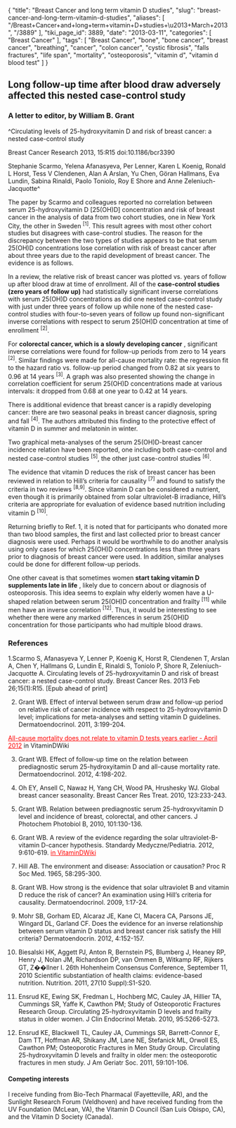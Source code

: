 {
    "title": "Breast Cancer and long term vitamin D studies",
    "slug": "breast-cancer-and-long-term-vitamin-d-studies",
    "aliases": [
        "/Breast+Cancer+and+long+term+vitamin+D+studies+\u2013+March+2013",
        "/3889"
    ],
    "tiki_page_id": 3889,
    "date": "2013-03-11",
    "categories": [
        "Breast Cancer"
    ],
    "tags": [
        "Breast Cancer",
        "bone",
        "bone cancer",
        "breast cancer",
        "breathing",
        "cancer",
        "colon cancer",
        "cystic fibrosis",
        "falls fractures",
        "life span",
        "mortality",
        "osteoporosis",
        "vitamin d",
        "vitamin d blood test"
    ]
}


## Long follow-up time after blood draw adversely affected this nested case-control study

### A letter to editor, by William B. Grant

^Circulating levels of 25-hydroxyvitamin D and risk of breast cancer: a nested case-control study

Breast Cancer Research 2013, 15:R15 doi:10.1186/bcr3390

Stephanie Scarmo, Yelena Afanasyeva, Per Lenner, Karen L Koenig, Ronald L Horst, Tess V Clendenen, Alan A Arslan, Yu Chen, Göran Hallmans, Eva Lundin, Sabina Rinaldi, Paolo Toniolo, Roy E Shore and Anne Zeleniuch-Jacquotte^

The paper by Scarmo and colleagues reported no correlation between serum 25-hydroxyvitamin D <span>[25(OH)D]</span> concentration and risk of breast cancer in the analysis of data from two cohort studies, one in New York City, the other in Sweden <sup>[1]</sup>. This result agrees with most other cohort studies but disagrees with case-control studies. The reason for the discrepancy between the two types of studies appears to be that serum 25(OH)D concentrations lose correlation with risk of breast cancer after about three years due to the rapid development of breast cancer. The evidence is as follows.

In a review, the relative risk of breast cancer was plotted vs. years of follow up after blood draw at time of enrollment. All of the  **case-control studies (zero years of follow up)**  had statistically significant inverse correlations with serum 25(OH)D concentrations as did one nested case-control study with just under three years of follow up while none of the nested case-control studies with four-to-seven years of follow up found non-significant inverse correlations with respect to serum 25(OH)D concentration at time of enrollment <sup>[2]</sup>. 

For  **colorectal cancer, which is a slowly developing cancer** , significant inverse correlations were found for follow-up periods from zero to 14 years <sup>[2]</sup>. Similar findings were made for all-cause mortality rate: the regression fit to the hazard ratio vs. follow-up period changed from 0.82 at six years to 0.96 at 14 years <sup>[3]</sup>. A graph was also presented showing the change in correlation coefficient for serum 25(OH)D concentrations made at various intervals: it dropped from 0.68 at one year to 0.42 at 14 years.

There is additional evidence that breast cancer is a rapidly developing cancer: there are two seasonal peaks in breast cancer diagnosis, spring and fall <sup>[4]</sup>. The authors attributed this finding to the protective effect of vitamin D in summer and melatonin in winter.

Two graphical meta-analyses of the serum 25(OH)D-breast cancer incidence relation have been reported, one including both case-control and nested case-control studies <sup>[5]</sup>, the other just case-control studies <sup>[6]</sup>.

The evidence that vitamin D reduces the risk of breast cancer has been reviewed in relation to Hill’s criteria for causality <sup>[7]</sup> and found to satisfy the criteria in two reviews <sup>[8,9]</sup>. Since vitamin D can be considered a nutrient, even though it is primarily obtained from solar ultraviolet-B irradiance, Hill’s criteria are appropriate for evaluation of evidence based nutrition including vitamin D <sup>[10]</sup>.

Returning briefly to Ref. 1, it is noted that for participants who donated more than two blood samples, the first and last collected prior to breast cancer diagnosis were used. Perhaps it would be worthwhile to do another analysis using only cases for which 25(OH)D concentrations less than three years prior to diagnosis of breast cancer were used. In addition, similar analyses could be done for different follow-up periods.

One other caveat is that sometimes women  **start taking vitamin D supplements late in life** , likely due to concern about or diagnosis of osteoporosis. This idea seems to explain why elderly women have a U-shaped relation between serum 25(OH)D concentration and frailty <sup>[11]</sup> while men have an inverse correlation <sup>[12]</sup>. Thus, it would be interesting to see whether there were any marked differences in serum 25(OH)D concentration for those participants who had multiple blood draws.

### References

1.Scarmo S, Afanasyeva Y, Lenner P, Koenig K, Horst R, Clendenen T, Arslan A, Chen Y, Hallmans G, Lundin E, Rinaldi S, Toniolo P, Shore R, Zeleniuch-Jacquotte A. Circulating levels of 25-hydroxyvitamin D and risk of breast cancer: a nested case-control study. Breast Cancer Res. 2013 Feb 26;15(1):R15. <span>[Epub ahead of print]</span>

2. Grant WB. Effect of interval between serum draw and follow-up period on relative risk of cancer incidence with respect to 25-hydroxyvitamin D level; implications for meta-analyses and setting vitamin D guidelines. Dermatoendocrinol. 2011, 3:199-204.

<a href="/posts/all-cause-mortality-does-not-relate-to-vitamin-d-tests-years-earlier" style="color: red; text-decoration: underline;" title="This post/category does not exist yet: All-cause mortality does not relate to vitamin D tests years earlier - April 2012">All-cause mortality does not relate to vitamin D tests years earlier - April 2012</a> in VitaminDWiki

3. Grant WB. Effect of follow-up time on the relation between prediagnostic serum 25-hydroxyitamin D and all-cause mortality rate. Dermatoendocrinol. 2012, 4:198-202.

4. Oh EY, Ansell C, Nawaz H, Yang CH, Wood PA, Hrushesky WJ. Global breast cancer seasonality. Breast Cancer Res Treat. 2010, 123:233-243.

5. Grant WB. Relation between prediagnostic serum 25-hydroxyvitamin D level and incidence of breast, colorectal, and other cancers. J Photochem Photobiol B, 2010, 101:130-136.

6. Grant WB. A review of the evidence regarding the solar ultraviolet-B-vitamin D-cancer hypothesis. Standardy Medyczne/Pediatria. 2012, 9:610-619. <a href="/posts/in-vitamindwiki" style="color: red; text-decoration: underline;" title="This link has an unknown page_id: 3307">in VitaminDWiki</a>

7. Hill AB. The environment and disease: Association or causation? Proc R Soc Med. 1965, 58:295-300.

8. Grant WB. How strong is the evidence that solar ultraviolet B and vitamin D reduce the risk of cancer? An examination using Hill’s criteria for causality. Dermatoendocrinol. 2009, 1:17-24.

9. Mohr SB, Gorham ED, Alcaraz JE, Kane CI, Macera CA, Parsons JE, Wingard DL, Garland CF. Does the evidence for an inverse relationship between serum vitamin D status and breast cancer risk satisfy the Hill criteria? Dermatoendocrin. 2012, 4:152-157.

10. Biesalski HK, Aggett PJ, Anton R, Bernstein PS, Blumberg J, Heaney RP, Henry J, Nolan JM, Richardson DP, van Ommen B, Witkamp RF, Rijkers GT, Z��llner I. 26th Hohenheim Consensus Conference, September 11, 2010 Scientific substantiation of health claims: evidence-based nutrition. Nutrition. 2011, 27(10 Suppl):S1-S20.

11. Ensrud KE, Ewing SK, Fredman L, Hochberg MC, Cauley JA, Hillier TA, Cummings SR, Yaffe K, Cawthon PM; Study of Osteoporotic Fractures Research Group. Circulating 25-hydroxyvitamin D levels and frailty status in older women. J Clin Endocrinol Metab. 2010, 95:5266-5273.

12. Ensrud KE, Blackwell TL, Cauley JA, Cummings SR, Barrett-Connor E, Dam TT, Hoffman AR, Shikany JM, Lane NE, Stefanick ML, Orwoll ES, Cawthon PM; Osteoporotic Fractures in Men Study Group. Circulating 25-hydroxyvitamin D levels and frailty in older men: the osteoporotic fractures in men study. J Am Geriatr Soc. 2011, 59:101-106.

#### Competing interests

I receive funding from Bio-Tech Pharmacal (Fayetteville, AR), and the Sunlight Research Forum (Veldhoven) and have received funding from the UV Foundation (McLean, VA), the Vitamin D Council (San Luis Obispo, CA), and the Vitamin D Society (Canada).